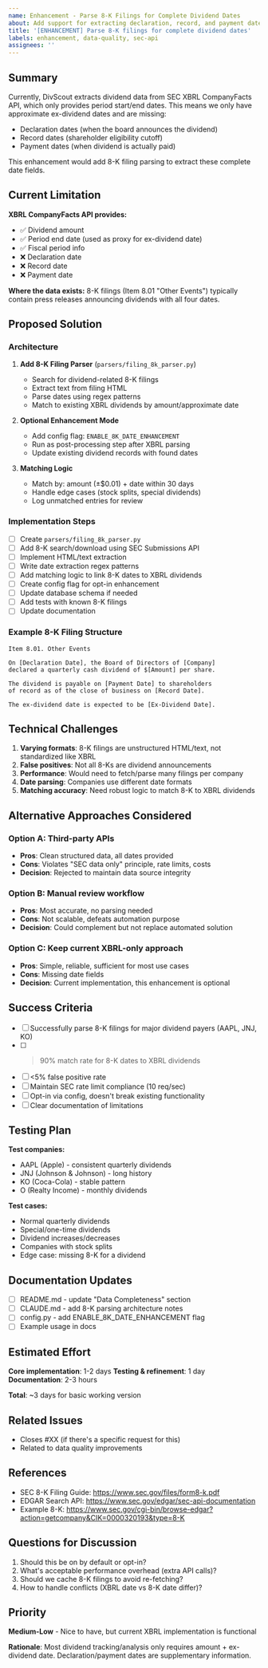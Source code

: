 ```yaml
---
name: Enhancement - Parse 8-K Filings for Complete Dividend Dates
about: Add support for extracting declaration, record, and payment dates from 8-K filings
title: '[ENHANCEMENT] Parse 8-K filings for complete dividend dates'
labels: enhancement, data-quality, sec-api
assignees: ''
---
```


## Summary

Currently, DivScout extracts dividend data from SEC XBRL CompanyFacts API, which only provides period start/end dates. This means we only have approximate ex-dividend dates and are missing:
- Declaration dates (when the board announces the dividend)
- Record dates (shareholder eligibility cutoff)
- Payment dates (when dividend is actually paid)

This enhancement would add 8-K filing parsing to extract these complete date fields.

## Current Limitation

**XBRL CompanyFacts API provides:**
- ✅ Dividend amount
- ✅ Period end date (used as proxy for ex-dividend date)
- ✅ Fiscal period info
- ❌ Declaration date
- ❌ Record date
- ❌ Payment date

**Where the data exists:**
8-K filings (Item 8.01 "Other Events") typically contain press releases announcing dividends with all four dates.

## Proposed Solution

### Architecture

1. **Add 8-K Filing Parser** (`parsers/filing_8k_parser.py`)
   - Search for dividend-related 8-K filings
   - Extract text from filing HTML
   - Parse dates using regex patterns
   - Match to existing XBRL dividends by amount/approximate date

2. **Optional Enhancement Mode**
   - Add config flag: `ENABLE_8K_DATE_ENHANCEMENT`
   - Run as post-processing step after XBRL parsing
   - Update existing dividend records with found dates

3. **Matching Logic**
   - Match by: amount (±$0.01) + date within 30 days
   - Handle edge cases (stock splits, special dividends)
   - Log unmatched entries for review

### Implementation Steps

- [ ] Create `parsers/filing_8k_parser.py`
- [ ] Add 8-K search/download using SEC Submissions API
- [ ] Implement HTML/text extraction
- [ ] Write date extraction regex patterns
- [ ] Add matching logic to link 8-K dates to XBRL dividends
- [ ] Create config flag for opt-in enhancement
- [ ] Update database schema if needed
- [ ] Add tests with known 8-K filings
- [ ] Update documentation

### Example 8-K Filing Structure

```
Item 8.01. Other Events

On [Declaration Date], the Board of Directors of [Company]
declared a quarterly cash dividend of $[Amount] per share.

The dividend is payable on [Payment Date] to shareholders
of record as of the close of business on [Record Date].

The ex-dividend date is expected to be [Ex-Dividend Date].
```

## Technical Challenges

1. **Varying formats**: 8-K filings are unstructured HTML/text, not standardized like XBRL
2. **False positives**: Not all 8-Ks are dividend announcements
3. **Performance**: Would need to fetch/parse many filings per company
4. **Date parsing**: Companies use different date formats
5. **Matching accuracy**: Need robust logic to match 8-K to XBRL dividends

## Alternative Approaches Considered

### Option A: Third-party APIs
- **Pros**: Clean structured data, all dates provided
- **Cons**: Violates "SEC data only" principle, rate limits, costs
- **Decision**: Rejected to maintain data source integrity

### Option B: Manual review workflow
- **Pros**: Most accurate, no parsing needed
- **Cons**: Not scalable, defeats automation purpose
- **Decision**: Could complement but not replace automated solution

### Option C: Keep current XBRL-only approach
- **Pros**: Simple, reliable, sufficient for most use cases
- **Cons**: Missing date fields
- **Decision**: Current implementation, this enhancement is optional

## Success Criteria

- [ ] Successfully parse 8-K filings for major dividend payers (AAPL, JNJ, KO)
- [ ] >90% match rate for 8-K dates to XBRL dividends
- [ ] <5% false positive rate
- [ ] Maintain SEC rate limit compliance (10 req/sec)
- [ ] Opt-in via config, doesn't break existing functionality
- [ ] Clear documentation of limitations

## Testing Plan

**Test companies:**
- AAPL (Apple) - consistent quarterly dividends
- JNJ (Johnson & Johnson) - long history
- KO (Coca-Cola) - stable pattern
- O (Realty Income) - monthly dividends

**Test cases:**
- Normal quarterly dividends
- Special/one-time dividends
- Dividend increases/decreases
- Companies with stock splits
- Edge case: missing 8-K for a dividend

## Documentation Updates

- [ ] README.md - update "Data Completeness" section
- [ ] CLAUDE.md - add 8-K parsing architecture notes
- [ ] config.py - add ENABLE_8K_DATE_ENHANCEMENT flag
- [ ] Example usage in docs

## Estimated Effort

**Core implementation**: 1-2 days
**Testing & refinement**: 1 day
**Documentation**: 2-3 hours

**Total**: ~3 days for basic working version

## Related Issues

- Closes #XX (if there's a specific request for this)
- Related to data quality improvements

## References

- SEC 8-K Filing Guide: https://www.sec.gov/files/form8-k.pdf
- EDGAR Search API: https://www.sec.gov/edgar/sec-api-documentation
- Example 8-K: https://www.sec.gov/cgi-bin/browse-edgar?action=getcompany&CIK=0000320193&type=8-K

## Questions for Discussion

1. Should this be on by default or opt-in?
2. What's acceptable performance overhead (extra API calls)?
3. Should we cache 8-K filings to avoid re-fetching?
4. How to handle conflicts (XBRL date vs 8-K date differ)?

## Priority

**Medium-Low** - Nice to have, but current XBRL implementation is functional

**Rationale**: Most dividend tracking/analysis only requires amount + ex-dividend date. Declaration/payment dates are supplementary information.
